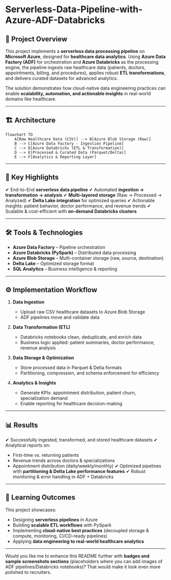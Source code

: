 # Serverless-Data-Pipeline-with-Azure-ADF-Databricks

## 🚀 Project Overview

This project implements a **serverless data processing pipeline** on **Microsoft Azure**, designed for **healthcare data analytics**.
Using **Azure Data Factory (ADF)** for orchestration and **Azure Databricks** as the processing engine, the pipeline ingests raw healthcare data (patients, doctors, appointments, billing, and procedures), applies robust **ETL transformations**, and delivers curated datasets for advanced analytics.

The solution demonstrates how cloud-native data engineering practices can enable **scalability, automation, and actionable insights** in real-world domains like healthcare.

---

## 🏗 Architecture

```mermaid
flowchart TD
    A[Raw Healthcare Data (CSV)] --> B[Azure Blob Storage (Raw)]
    B --> C[Azure Data Factory - Ingestion Pipeline]
    C --> D[Azure Databricks (ETL & Transformation)]
    D --> E[Processed & Curated Data (Parquet/Delta)]
    E --> F[Analytics & Reporting Layer]
```

---

## 📌 Key Highlights

✔ End-to-End **serverless data pipeline**
✔ Automated **ingestion → transformation → analysis**
✔ **Multi-layered storage** (Raw → Processed → Analyzed)
✔ **Delta Lake integration** for optimized queries
✔ Actionable insights: patient behavior, doctor performance, and revenue trends
✔ Scalable & cost-efficient with **on-demand Databricks clusters**

---

## 🛠 Tools & Technologies

* **Azure Data Factory** – Pipeline orchestration
* **Azure Databricks (PySpark)** – Distributed data processing
* **Azure Blob Storage** – Multi-container storage (raw, source, destination)
* **Delta Lake** – Optimized storage format
* **SQL Analytics** – Business intelligence & reporting

---

## ⚙️ Implementation Workflow

1. **Data Ingestion**

   * Upload raw CSV healthcare datasets to Azure Blob Storage
   * ADF pipelines move and validate data

2. **Data Transformation (ETL)**

   * Databricks notebooks clean, deduplicate, and enrich data
   * Business logic applied: patient summaries, doctor performance, revenue analysis

3. **Data Storage & Optimization**

   * Store processed data in Parquet & Delta formats
   * Partitioning, compression, and schema enforcement for efficiency

4. **Analytics & Insights**

   * Generate KPIs: appointment distribution, patient churn, specialization demand
   * Enable reporting for healthcare decision-making

---

## 📊 Results

✔ Successfully ingested, transformed, and stored healthcare datasets
✔ Analytical reports on:

* First-time vs. returning patients
* Revenue trends across doctors & specializations
* Appointment distribution (daily/weekly/monthly)
  ✔ Optimized pipelines with **partitioning & Delta Lake performance features**
  ✔ Robust monitoring & error handling in ADF + Databricks

---

## 🎯 Learning Outcomes

This project showcases:

* Designing **serverless pipelines** in Azure
* Building **scalable ETL workflows** with PySpark
* Implementing **cloud-native best practices** (decoupled storage & compute, monitoring, CI/CD-ready pipelines)
* Applying **data engineering to real-world healthcare analytics**

---




Would you like me to enhance this README further with **badges and sample screenshots sections** (placeholders where you can add images of ADF pipelines/Databricks notebooks)? That would make it look even more polished to recruiters.

